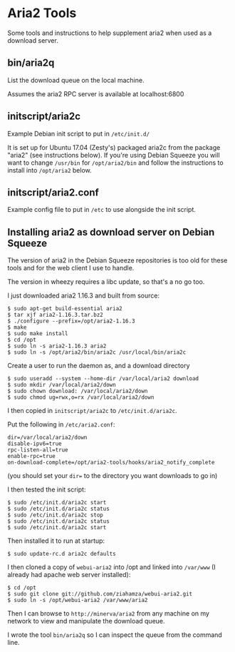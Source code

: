 # Aria2 Tools

Some tools and instructions to help supplement aria2 when used as a
download server.

## bin/aria2q

List the download queue on the local machine.

Assumes the aria2 RPC server is available at localhost:6800

## initscript/aria2c

Example Debian init script to put in ```/etc/init.d/```

It is set up for Ubuntu 17.04 (Zesty's) packaged aria2c from the package "aria2" (see instructions below).  If you're using Debian Squeeze you will want to change ```/usr/bin``` for ```/opt/aria2/bin``` and follow the instructions to install into ```/opt/aria2``` below.

## initscript/aria2.conf

Example config file to put in ```/etc``` to use alongside the init script.

## Installing aria2 as download server on Debian Squeeze

The version of aria2 in the Debian Squeeze repositories is too old for these tools
and for the web client I use to handle.

The version in wheezy requires a libc update, so that's a no go too.

I just downloaded aria2 1.16.3 and built from source:

```
$ sudo apt-get build-essential aria2
$ tar xjf aria2-1.16.3.tar.bz2
$ ./configure --prefix=/opt/aria2-1.16.3
$ make
$ sudo make install
$ cd /opt
$ sudo ln -s aria2-1.16.3 aria2
$ sudo ln -s /opt/aria2/bin/aria2c /usr/local/bin/aria2c
```

Create a user to run the daemon as, and a download directory

```
$ sudo useradd --system --home-dir /var/local/aria2 download
$ sudo mkdir /var/local/aria2/down
$ sudo chown download: /var/local/aria2/down
$ sudo chmod ug=rwx,o=rx /var/local/aria2/down
```

I then copied in ```initscript/aria2c``` to ```/etc/init.d/aria2c```.

Put the following in ```/etc/aria2.conf```:

```
dir=/var/local/aria2/down
disable-ipv6=true
rpc-listen-all=true
enable-rpc=true
on-download-complete=/opt/aria2-tools/hooks/aria2_notify_complete
```

(you should set your ```dir=``` to the directory you want downloads to go in)

I then tested the init script:
```
$ sudo /etc/init.d/aria2c start
$ sudo /etc/init.d/aria2c status
$ sudo /etc/init.d/aria2c stop
$ sudo /etc/init.d/aria2c status
$ sudo /etc/init.d/aria2c start
```

Then installed it to run at startup:
```
$ sudo update-rc.d aria2c defaults
```

I then cloned a copy of ```webui-aria2``` into /opt and linked into ```/var/www``` (I already had apache web server installed):

```
$ cd /opt
$ sudo git clone git://github.com/ziahamza/webui-aria2.git
$ sudo ln -s /opt/webui-aria2 /var/www/aria2
```

Then I can browse to ```http://minerva/aria2``` from any machine on my
network to view and manipulate the download queue.

I wrote the tool ```bin/aria2q``` so I can inspect the queue from the
command line.
